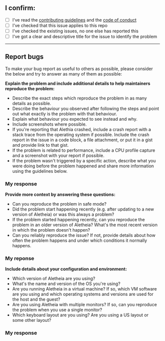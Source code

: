 ## I confirm:

- [ ] I've read the [contributing guidelines](https://github.com/aletheia-foundation/aletheia-admin/blob/master/CONTRIBUTING.md) and the [code of conduct](https://github.com/aletheia-foundation/aletheia-admin/blob/master/CODE-OF-CONDUCT.md)
- [ ] I've checked that this issue applies to this repo
- [ ] I've checked the existing issues, no one else has reported this
- [ ] I've got a clear and descriptive title for the issue to identify the problem

---------------------------

## Report bugs

To make your bug report as useful to others as possible, please consider the below and try to answer as many of them as possible:

**Explain the problem and include additional details to help maintainers reproduce the problem:**

* Describe the exact steps which reproduce the problem in as many details as possible.
* Describe the behaviour you observed after following the steps and point out what exactly is the problem with that behaviour.
* Explain what behaviour you expected to see instead and why.
* Include screenshots where possible.
* If you're reporting that Alethia crashed, include a crash report with a stack trace from the operating system if possible. Include the crash report in the issue in a code block, a file attachment, or put it in a gist and provide link to that gist.
* If the problem is related to performance, include a CPU profile capture and a screenshot with your report if possible.
* If the problem wasn't triggered by a specific action, describe what you were doing before the problem happened and share more information using the guidelines below.

### My response

**Provide more context by answering these questions:**

* Can you reproduce the problem in safe mode?
* Did the problem start happening recently (e.g. after updating to a new version of Aletheia) or was this always a problem?
* If the problem started happening recently, can you reproduce the problem in an older version of Aletheia? What's the most recent version in which the problem doesn't happen?
* Can you reliably reproduce the issue? If not, provide details about how often the problem happens and under which conditions it normally happens.

### My reponse

**Include details about your configuration and environment:**

* Which version of Aletheia are you using?
* What's the name and version of the OS you're using?
* Are you running Aletheia in a virtual machine? If so, which VM software are you using and which operating systems and versions are used for the host and the guest?
* Are you using Aletheia with multiple monitors? If so, can you reproduce the problem when you use a single monitor?
* Which keyboard layout are you using? Are you using a US layout or some other layout?

### My response
